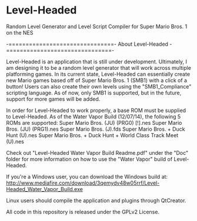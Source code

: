 Level-Headed
============

Random Level Generator and Level Script Compiler for Super Mario Bros. 1 on the NES

-===============================- About Level-Headed -===============================-

 Level-Headed is an application that is still under development. Ultimately, I am
 designing it to be a random level generator that will work across multiple platforming
 games. In its current state, Level-Headed can essentially create new Mario games based
 off of Super Mario Bros. 1 (SMB1) with a click of a button! Users can also create their
 own levels using the "SMB1_Compliance" scripting language. As of now, only SMB1 is supported,
 but in the future, support for more games will be added.
 
 In order for Level-Headed to work properly, a base ROM must be supplied to Level-Headed.
 As of the Water Vapor Build (12/07/14), the following 5 ROMs are supported:
 Super Mario Bros. (JU) (PRG0) [!].nes
 Super Mario Bros. (JU) (PRG1).nes
 Super Mario Bros. (J).fds
 Super Mario Bros. + Duck Hunt (U).nes
 Super Mario Bros. + Duck Hunt + World Class Track Meet (U).nes
 
 Check out "Level-Headed Water Vapor Build Readme.pdf" under the "Doc" folder for more
 information on how to use the "Water Vapor" build of Level-Headed.
 
 If you're a Windows user, you can download the Windows build at:
 http://www.mediafire.com/download/3qemydv48w05rrf/Level-Headed_Water_Vapor_Build.exe
 
 Linux users should compile the application and plugins through QtCreator.
 
 All code in this repository is released under the GPLv2 License.
 